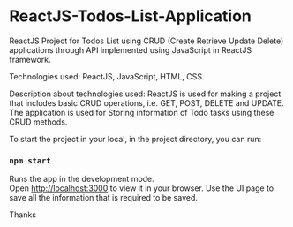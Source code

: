 # ReactJS-Todos-List-Application
ReactJS Project for Todos List using CRUD (Create Retrieve Update Delete) applications through API implemented using JavaScript in ReactJS framework.

Technologies used: ReactJS, JavaScript, HTML, CSS.

Description about technologies used:
ReactJS is used for making a project that includes basic CRUD operations, i.e. GET, POST, DELETE and UPDATE.
The application is used for Storing information of Todo tasks using these CRUD methods.

To start the project in your local, in the project directory, you can run:

### `npm start`
Runs the app in the development mode.\
Open [http://localhost:3000](http://localhost:3000) to view it in your browser.
Use the UI page to save all the information that is required to be saved.

Thanks
